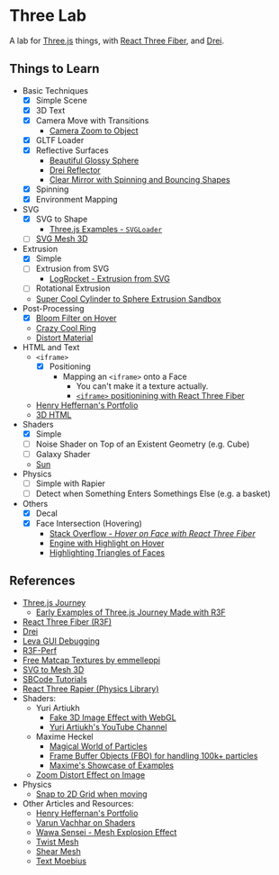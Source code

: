 # Three Lab

A lab for [Three.js](https://threejs.org/) things, with [React Three Fiber](https://docs.pmnd.rs/react-three-fiber/getting-started/introduction), and [Drei](https://github.com/pmndrs/drei).

## Things to Learn

- Basic Techniques
  - [x] Simple Scene
  - [x] 3D Text
  - [x] Camera Move with Transitions
    - [Camera Zoom to Object](https://codesandbox.io/p/sandbox/three-fiber-zoom-to-object-camera-controls-solution-final-sbgx0?file=%2Fsrc%2FApp.js)
  - [x] GLTF Loader
  - [x] Reflective Surfaces
    - [Beautiful Glossy Sphere](https://pierfrancesco-soffritti.medium.com/glossy-spheres-in-three-js-bfd2785d4857)
    - [Drei Reflector](https://onion2k.github.io/r3f-by-example/examples/other/reflector/)
    - [Clear Mirror with Spinning and Bouncing Shapes](https://threejs.org/examples/?q=mir#webgl_mirror)
  - [x] Spinning
  - [x] Environment Mapping
- SVG
  - [x] SVG to Shape
    - [Three.js Examples - `SVGLoader`](https://threejs.org/examples/?q=svg#webgl_loader_svg)
  - [ ] [SVG Mesh 3D](https://github.com/mattdesl/svg-mesh-3d)
- Extrusion
  - [x] Simple
  - [ ] Extrusion from SVG
    - [LogRocket - Extrusion from SVG](https://blog.logrocket.com/bringing-svgs-three-js-svgloader/)
  - [ ] Rotational Extrusion
  - [Super Cool Cylinder to Sphere Extrusion Sandbox](https://codesandbox.io/p/sandbox/r3f-extrude-cylinder-gdvrg?file=%2Fsrc%2Findex.js)
- Post-Processing
  - [x] [Bloom Filter on Hover](https://codesandbox.io/p/sandbox/bloom-hdr-workflow-gnn4yt?file=%2Fsrc%2FApp.js)
  - [Crazy Cool Ring](https://codesandbox.io/p/sandbox/diamond-ring-forked-k9zqx8?file=%2Fsrc%2FApp.js)
  - [Distort Material](https://codesandbox.io/p/sandbox/react-postprocessing-dof-blob-pqrpl?file=%2Fsrc%2FApp.js%3A102%2C14)
- HTML and Text
  - `<iframe>`
    - [x] Positioning
      - Mapping an `<iframe>` onto a Face
        - You can't make it a texture actually.
        - [`<iframe>` positionining with React Three Fiber](https://youtu.be/SQRqU3N3ehs)
  - [Henry Heffernan's Portfolio](https://henryheffernan.com/)
  - [3D HTML](https://discourse.threejs.org/t/how-can-i-embed-an-iframe-in-three-js-3d-modeling/44075/2)
- Shaders
  - [x] Simple
  - [ ] Noise Shader on Top of an Existent Geometry (e.g. Cube)
  - [ ] Galaxy Shader
  - [Sun](https://youtu.be/3krH52AhPqk)
- Physics
  - [ ] Simple with Rapier
  - [ ] Detect when Something Enters Somethings Else (e.g. a basket)
- Others
  - [x] Decal
  - [x] Face Intersection (Hovering)
    - [Stack Overflow - _Hover on Face with React Three Fiber_](https://stackoverflow.com/q/77679154/4756173)
    - [Engine with Highlight on Hover](https://codesandbox.io/p/sandbox/react-pp-outlines-nurp5t?file=%2Fsrc%2FEngine.js%3A33%2C10)
    - [Highlighting Triangles of Faces](https://jsfiddle.net/nkmqt3p2/)

## References

- [Three.js Journey](https://threejs-journey.com/#table-of-content)
  - [Early Examples of Three.js Journey Made with R3F](https://journey.pmnd.rs/)
- [React Three Fiber (R3F)](https://github.com/pmndrs/react-three-fiber)
- [Drei](https://github.com/pmndrs/drei?tab=readme-ov-file)
- [Leva GUI Debugging](https://github.com/pmndrs/leva)
- [R3F-Perf](https://github.com/utsuboco/r3f-perf)
- [Free Matcap Textures by emmelleppi](https://github.com/emmelleppi/matcaps)
- [SVG to Mesh 3D](https://github.com/mattdesl/svg-mesh-3d?tab=readme-ov-file)
- [SBCode Tutorials](https://sbcode.net/threejs/raycast-to-displacementmap/)
- [React Three Rapier (Physics Library)](https://github.com/pmndrs/react-three-rapier)
- Shaders:
  - Yuri Artiukh
    - [Fake 3D Image Effect with WebGL](https://github.com/akella/fake3d?tab=readme-ov-file)
    - [Yuri Artiukh's YouTube Channel](https://www.youtube.com/@akella_)
  - Maxime Heckel
    - [Magical World of Particles](https://blog.maximeheckel.com/posts/the-magical-world-of-particles-with-react-three-fiber-and-shaders/)
    - [Frame Buffer Objects (FBO) for handling 100k+ particles](https://blog.maximeheckel.com/posts/the-magical-world-of-particles-with-react-three-fiber-and-shaders/)
    - [Maxime's Showcase of Examples](https://r3f.maximeheckel.com/caustics)
  - [Zoom Distort Effect on Image](https://codesandbox.io/p/sandbox/react-three-fiber-hover-zoom-channel-displacement-4o8gj?file=%2Fsrc%2Findex.js)
- Physics
  - [Snap to 2D Grid when moving](https://codesandbox.io/p/sandbox/plane-project-uexjm?file=%2Fsrc%2FApp.js%3A39%2C2)
- Other Articles and Resources:
  - [Henry Heffernan's Portfolio](https://henryheffernan.com/)
  - [Varun Vachhar on Shaders](https://varun.ca/modular-webgl/)
  - [Wawa Sensei - Mesh Explosion Effect](https://youtu.be/If8Cl2NSNZU)
  - [Twist Mesh](https://stackoverflow.com/a/39767668/4756173)
  - [Shear Mesh](https://stackoverflow.com/a/25647543/4756173)
  - [Text Moebius](https://tympanus.net/codrops/2023/01/20/rotating-twisted-3d-typography-with-three-js-and-shaders/)
